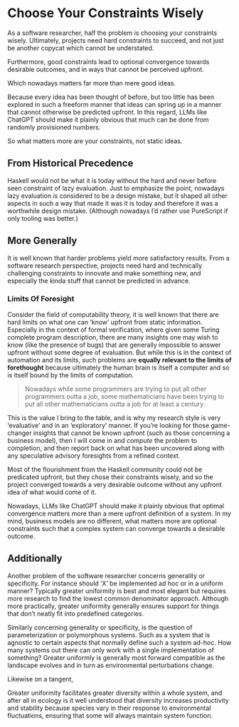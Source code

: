 # Choose Your Constraints Wisely

As a software researcher, half the problem is choosing your constraints wisely. Ultimately, projects need hard constraints to succeed, and not just be another copycat which cannot be understated.

Furthermore, good constraints lead to optional convergence towards desirable outcomes, and in ways that cannot be perceived upfront.

Which nowadays matters far more than mere good ideas. 

Because every idea has been thought of before, but too little has been explored in such a freeform manner that ideas can spring up in a manner that cannot otherwise be predicted upfront. In this regard, LLMs like ChatGPT should make it plainly obvious that much can be done from randomly provisioned numbers. 

So what matters more are your constraints, not static ideas. 

## From Historical Precedence

Haskell would not be what it is today without the hard and never before seen constraint of lazy evaluation. Just to emphasize the point, nowadays lazy evaluation is considered to be a design mistake, but it shaped all other aspects in such a way that made it was it is today and therefore it was a worthwhile design mistake. (Although nowadays I’d rather use PureScript if only tooling was better.)

## More Generally

It is well known that harder problems yield more satisfactory results. From a software research perspective, projects need hard and technically challenging constraints to innovate and make something new, and especially the kinda stuff that cannot be predicted in advance. 

### Limits Of Foresight 

Consider the field of computability theory, it is well known that there are hard limits on what one can ‘know’ upfront from static information. Especially in the context of formal verification, where given some Turing complete program description, there are many insights one may wish to know (like the presence of bugs) that are generally impossible to answer upfront without some degree of evaluation. But while this is in the context of automation and its limits, such problems are **equally relevant to the limits of forethought** because ultimately the human brain is itself a computer and so is itself bound by the limits of computation.

> Nowadays while some programmers are trying to put all other programmers outta a job, some mathematicians have been trying to put all other mathematicians outta a job for at least a century.

This is the value I bring to the table, and is why my research style is very ‘evaluative’ and in an ‘exploratory’ manner. If you’re looking for those game-changer insights that cannot be known upfront (such as those concerning a business model), then I will come in and *compute* the problem to completion, and then report back on what has been uncovered along with any speculative advisory foresights from a refined context.

Most of the flourishment from the Haskell community could not be predicated upfront, but they chose their constraints wisely, and so the project converged towards a very desirable outcome without any upfront idea of what would come of it. 

Nowadays, LLMs like ChatGPT should make it plainly obvious that optimal convergence matters more than a mere upfront definition of a system. In my mind, business models are no different, what matters more are optional constraints such that a complex system can converge towards a desirable outcome. 


## Additionally

Another problem of the software researcher concerns generality or specificity. For instance should ‘X’ be implemented ad hoc or in a uniform manner? Typically greater uniformity is best and most elegant but requires more research to find the lowest common denominator approach. Although more practically, greater uniformity generally ensures support for things that don’t neatly fit into predefined categories.

Similarly concerning generality or specificity, is the question of parameterization or polymorphous systems. Such as a system that is agnostic to certain aspects that normally define such a system ad-hoc. How many systems out there can only work with a single implementation of something? Greater uniformly is generally most forward compatible as the landscape evolves and in turn as environmental perturbations change.

Likewise on a tangent, 

Greater uniformity facilitates greater diversity within a whole system, and after all in ecology is it well understood that diversity increases productivity and stability because species vary in their response to environmental fluctuations, ensuring that some will always maintain system function.
